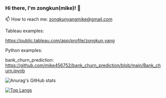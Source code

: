 ### Hi there, I'm zongkun(mike)! 👋

📫 How to reach me: zongkunyangmike@gmail.com

Tableau examples:

https://public.tableau.com/app/profile/zongkun.yang

Python examples:

bank_churn_prediction: https://github.com/mike456752/bank_churn_prediction/blob/main/Bank_churn.ipynb

![Anurag's GitHub stats](https://github-readme-stats.vercel.app/api?username=mike456752&show_icons=true&theme=radical)

[![Top Langs](https://github-readme-stats.vercel.app/api/top-langs/?username=mike456752&layout=compact)](https://github.com/anuraghazra/github-readme-stats)

